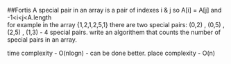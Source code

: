 ##Fortis 
A special pair in an array is a pair of indexes i & j so A[i] = A[j] and -1<i<j<A.length   
for example in the array {1,2,1,2,5,1} there are two special pairs: (0,2) , (0,5) , (2,5) , (1,3) - 4 special pairs.
write an algorithem that counts the number of special pairs in an array.  

time complexity - O(nlogn) - can be done better. 
place complexity - O(n)
